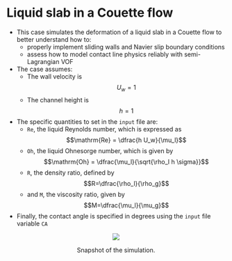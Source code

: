 # Liquid slab in a Couette flow

- This case simulates the deformation of a liquid slab in a Couette flow to better understand how to:
    - properly implement sliding walls and Navier slip boundary conditions
    - assess how to model contact line physics reliably with semi-Lagrangian VOF
- The case assumes:
    - The wall velocity is $$U_w=1$$
    - The channel height is $$h=1$$
- The specific quantities to set in the `input` file are:
    - `Re`, the liquid Reynolds number, which is expressed as $$\mathrm{Re} = \dfrac{h U_w}{\mu_l}$$
    - `Oh`, the liquid Ohnesorge number, which is given by $$\mathrm{Oh} = \dfrac{\mu_l}{\sqrt{\rho_l h \sigma}}$$
    - `R`, the density ratio, defined by $$R=\dfrac{\rho_l}{\rho_g}$$
    - and `M`, the viscosity ratio, given by $$M=\dfrac{\mu_l}{\mu_g}$$
- Finally, the contact angle is specified in degrees using the `input` file variable `CA`

<p align="center"><img src="./slab.png"/></p>
<p align="center">Snapshot of the simulation.</p>
